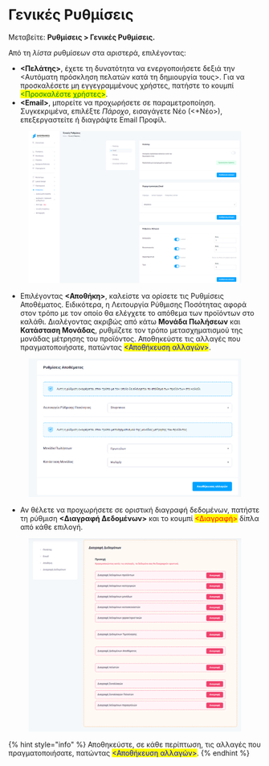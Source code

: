 # Γενικές Ρυθμίσεις

Μεταβείτε: **Ρυθμίσεις > Γενικές Ρυθμίσεις.**&#x20;

Από τη _λίστα_ ρυθμίσεων στα αριστερά, επιλέγοντας:

* **<Πελάτης>**, έχετε τη δυνατότητα να ενεργοποιήσετε δεξιά την <Αυτόματη πρόσκληση πελατών κατά τη δημιουργία τους>. Για να προσκαλέσετε μη εγγεγραμμένους χρήστες, πατήστε το κουμπί <mark style="color:green;"><Προσκαλέστε χρήστες></mark>.&#x20;
* **\<Email>**, μπορείτε να προχωρήσετε σε παραμετροποίηση. Συγκεκριμένα, επιλέξτε _Πάροχο_, εισαγάγετε Νέο (<+Νέο>), επεξεργαστείτε ή διαγράψτε Email Προφίλ.&#x20;

<figure><img src="../.gitbook/assets/ScreenHunter 228.png" alt=""><figcaption></figcaption></figure>

* Επιλέγοντας **<Αποθήκη>**, καλείστε να ορίσετε τις Ρυθμίσεις Αποθέματος. Ειδικότερα, η Λειτουργία Ρύθμισης Ποσότητας αφορά στον τρόπο με τον οποίο θα ελέγχετε το απόθεμα των προϊόντων στο καλάθι. Διαλέγοντας ακριβώς από κάτω **Μονάδα Πωλήσεων** και **Κατάσταση Μονάδας**, ρυθμίζετε τον τρόπο μετασχηματισμού της μονάδας μέτρησης του προϊόντος. Αποθηκεύστε τις αλλαγές που πραγματοποιήσατε, πατώντας <mark style="color:blue;"><Αποθήκευση αλλαγών></mark>.

<figure><img src="../.gitbook/assets/ScreenHunter 117 (1).png" alt=""><figcaption></figcaption></figure>

* Αν θέλετε να προχωρήσετε σε οριστική διαγραφή δεδομένων, πατήστε τη ρύθμιση **<Διαγραφή Δεδομένων>** και το κουμπί <mark style="color:red;"><Διαγραφή></mark> δίπλα από κάθε επιλογή.

<figure><img src="../.gitbook/assets/ScreenHunter 120.png" alt=""><figcaption></figcaption></figure>

{% hint style="info" %}
Αποθηκεύστε, σε κάθε περίπτωση, τις αλλαγές που πραγματοποιήσατε, πατώντας <mark style="color:blue;"><Αποθήκευση αλλαγών></mark>.
{% endhint %}
